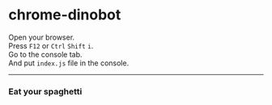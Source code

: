 # chrome-dinobot
Open your browser.  
Press ``F12`` or ``Ctrl`` ``Shift`` ``i``.  
Go to the console tab.  
And put ``index.js`` file in the console.  

-----------------------------
<h3>Eat your spaghetti<h3>
